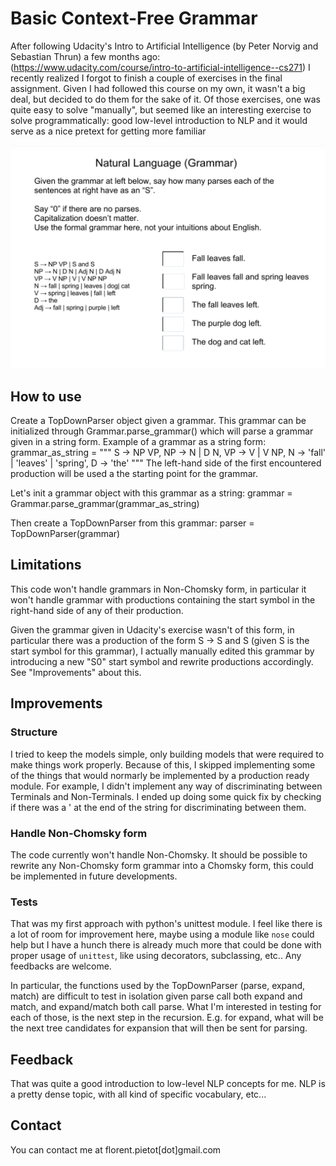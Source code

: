# Basic Context-Free Grammar

After following Udacity's Intro to Artificial Intelligence (by Peter Norvig and
Sebastian Thrun) a few months ago: (https://www.udacity.com/course/intro-to-artificial-intelligence--cs271)
I recently realized I forgot to finish a couple of exercises in the final assignment. Given I had followed this course on my own, it wasn't a big deal, but decided to do them for the sake of it. Of those exercises, one was quite easy to solve "manually", but seemed like an interesting exercise to solve programmatically: good low-level introduction to NLP and it would serve as a nice pretext for getting more familiar 

![Grammar exercice from Udacity's intro to Artificial Intelligence](/screenshots/grammar-exercice.png?raw=true "Grammar exercice from Udacity's intro to artificial intelligence")

## How to use
Create a TopDownParser object given a grammar. This grammar can be initialized
through Grammar.parse_grammar() which will parse a grammar given in a string
form.
Example of a grammar as a string form:
    grammar_as_string = """
    S -> NP VP,
    NP -> N | D N,
    VP -> V | V NP,
    N -> 'fall' | 'leaves' | 'spring',
    D -> 'the'
    """
The left-hand side of the first encountered production will be used a the
starting point for the grammar.

Let's init a grammar object with this grammar as a string:
grammar = Grammar.parse_grammar(grammar_as_string)

Then create a TopDownParser from this grammar:
parser = TopDownParser(grammar)

## Limitations
This code won't handle grammars in Non-Chomsky form, in particular it won't
handle grammar with productions containing the start symbol in the right-hand
side of any of their production.

Given the grammar given in Udacity's exercise wasn't of this form, in
particular there was a production of the form S -> S and S (given S is the
start symbol for this grammar), I actually manually edited this grammar by
introducing a new "S0" start symbol and rewrite productions accordingly.
See "Improvements" about this.

## Improvements
### Structure
I tried to keep the models simple, only building models that were required to
make things work properly. Because of this, I skipped implementing some of the
things that would normarly be implemented by a production ready module. For
example, I didn't implement any way of discriminating between Terminals and
Non-Terminals. I ended up doing some quick fix by checking if there was a ' at
the end of the string for discriminating between them.

### Handle Non-Chomsky form
The code currently won't handle Non-Chomsky. It should be possible to rewrite
any Non-Chomsky form grammar into a Chomsky form, this could be implemented in
future developments.

### Tests
That was my first approach with python's unittest module. I feel like there is
a lot of room for improvement here, maybe using a module like ``nose`` could help but I have a hunch there is already much more that could be done with proper usage of ``unittest``, like using decorators, subclassing, etc.. Any feedbacks are welcome.

In particular, the functions used by the TopDownParser (parse, expand, match)
are difficult to test in isolation given parse call both expand and match, and
expand/match both call parse.
What I'm interested in testing for each of those, is the next step in the
recursion. E.g. for expand, what will be the next tree candidates for expansion
that will then be sent for parsing.


## Feedback
That was quite a good introduction to low-level NLP concepts for me. NLP is a
pretty dense topic, with all kind of specific vocabulary, etc...

## Contact
You can contact me at florent.pietot[dot]gmail.com
